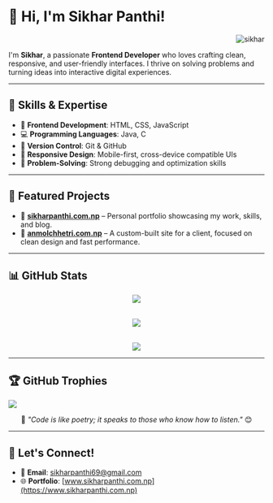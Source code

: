 # 👋 Hi, I'm Sikhar Panthi!

<p align="right">
  <img src="https://komarev.com/ghpvc/?username=sikharspi&label=Profile%20views&color=0e75b6&style=flat" alt="sikhar" />
</p>

I'm **Sikhar**, a passionate **Frontend Developer** who loves crafting clean, responsive, and user-friendly interfaces. I thrive on solving problems and turning ideas into interactive digital experiences.

---

## 🌟 Skills & Expertise
- 🎨 **Frontend Development**: HTML, CSS, JavaScript  
- 💻 **Programming Languages**: Java, C  
- 🔧 **Version Control**: Git & GitHub  
- 📱 **Responsive Design**: Mobile-first, cross-device compatible UIs  
- 🧠 **Problem-Solving**: Strong debugging and optimization skills  

---

## 🚀 Featured Projects

- 🔗 [**sikharpanthi.com.np**](https://sikharpanthi.com.np) – Personal portfolio showcasing my work, skills, and blog.  
- 🔗 [**anmolchhetri.com.np**](https://anmolchhetri.com.np) – A custom-built site for a client, focused on clean design and fast performance.

---

## 📊 GitHub Stats

<div align="center">

<img src="https://nirzak-streak-stats.vercel.app/?user=sikharsp&theme=radical&hide_border=false" /><br/><br/>

<img src="https://github-readme-stats.vercel.app/api?username=sikharsp&theme=radical&hide_border=false&include_all_commits=true&count_private=true" /><br/><br/>

<img src="https://github-readme-stats.vercel.app/api/top-langs/?username=sikharsp&theme=radical&hide_border=false&include_all_commits=true&count_private=true&layout=compact" />

</div>

---
  ## 🏆 GitHub Trophies
![](https://github-profile-trophy.vercel.app/?username=sikharsp&theme=radical&no-frame=false&no-bg=true&margin-w=4)

<p align="center">
  🌱 <em>"Code is like poetry; it speaks to those who know how to listen."</em> 😊
</p>

---

## 🤝 Let's Connect!

- 📧 **Email**: [sikharpanthi69@gmail.com](mailto:sikharpanthi69@gmail.com)  
- 🌐 **Portfolio**: [www.sikharpanthi.com.np](https://www.sikharpanthi.com.np)




